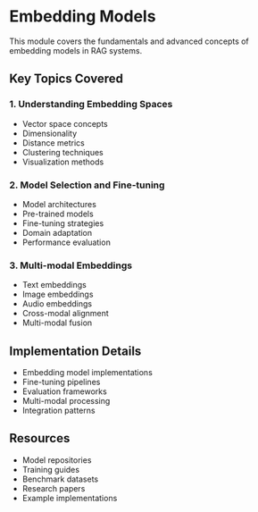 # Embedding Models

This module covers the fundamentals and advanced concepts of embedding models in RAG systems.

## Key Topics Covered

### 1. Understanding Embedding Spaces
- Vector space concepts
- Dimensionality
- Distance metrics
- Clustering techniques
- Visualization methods

### 2. Model Selection and Fine-tuning
- Model architectures
- Pre-trained models
- Fine-tuning strategies
- Domain adaptation
- Performance evaluation

### 3. Multi-modal Embeddings
- Text embeddings
- Image embeddings
- Audio embeddings
- Cross-modal alignment
- Multi-modal fusion

## Implementation Details
- Embedding model implementations
- Fine-tuning pipelines
- Evaluation frameworks
- Multi-modal processing
- Integration patterns

## Resources
- Model repositories
- Training guides
- Benchmark datasets
- Research papers
- Example implementations 